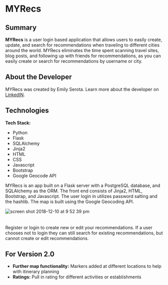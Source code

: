 # MYRecs

## Summary

**MYRecs** is a user login based application that allows users to easily create, update, and search for recommendations when traveling to different cities around the world. MYRecs eliminates the time spent scanning travel sites, blog posts, and following up with friends for recommendations, as you can easily create or search for recommendations by username or city. 

## About the Developer

MYRecs was created by Emily Serota. Learn more about the developer on [LinkedIN](https://www.linkedin.com/in/emily-serota).

## Technologies

**Tech Stack:**

- Python
- Flask
- SQLAlchemy
- Jinja2
- HTML
- CSS
- Javascript
- Bootstrap
- Google Geocode API

MYRecs is an app built on a Flask server with a PostgreSQL database, and SQLAlchemy as the ORM. The front end consists of Jinja2, HTML, Bootstrap, and Javascript. The user login in utilizes password salting and the hashlib. The map is built using the Google Geocoding API.

![screen shot 2018-12-10 at 9 52 39 pm](https://user-images.githubusercontent.com/38198868/49908135-0162c100-fe2e-11e8-8e83-f6ab81bf82e2.png)
<br/><br/><br/>
Register or login to create new or edit your recommendations. If a user chooses not to login they can still search for existing recommendations, but cannot create or edit recommendations. 






## For Version 2.0

- **Further map functionality:** Markers added at different locations to help with itinerary planning
- **Ratings:** Pull in rating for different activities or establishments
